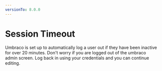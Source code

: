 ```yaml
---
versionTo: 8.0.0
---
```


# Session Timeout

Umbraco is set up to automatically log a user out if they have been inactive for over 20 minutes. Don't worry if you are logged out of the umbraco admin screen. Log back in using your credentials and you can continue editing.